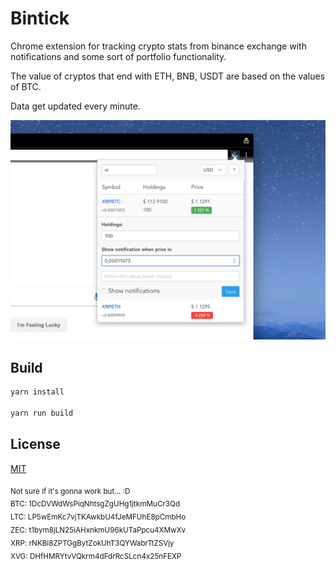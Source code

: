 # Bintick

Chrome extension for tracking crypto stats from binance exchange with notifications and some sort of portfolio functionality.

The value of cryptos that end with ETH, BNB, USDT are based on the values of BTC.

Data get updated every minute.

![showcase](./sc.png)

## Build

``` bash
yarn install

yarn run build
```

## License

[MIT](./LICENSE)


<sub>Not sure if it's gonna work but... :D</sub><br/>
<sub>BTC: 1DcDVWdWsPiqNhtsgZgUHg1jtkmMuCr3Qd</sub><br/>
<sub>LTC: LP5wEmKc7vjTKAwkbU4fJeMFUhE8pCmbHo</sub><br/>
<sub>ZEC: t1bym8jLN25iAHxnkmU96kUTaPpcu4XMwXv</sub><br/>
<sub>XRP: rNKBi8ZPTGgBytZokUhT3QYWabrTtZSVjy</sub><br/>
<sub>XVG: DHfHMRYtvVQkrm4dFdrRcSLcn4x25nFEXP</sub>

